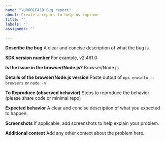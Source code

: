 ```yaml
---
name: "\U0001F41B Bug report"
about: Create a report to help us improve
title: ''
labels: ''
assignees: ''

---
```


**Describe the bug**
A clear and concise description of what the bug is.

**SDK version number**
For example, v2.461.0

**Is the issue in the browser/Node.js?**
Browser/Node.js

**Details of the browser/Node.js version**
Paste output of `npx envinfo --browsers` or `node -v`

**To Reproduce (observed behavior)**
Steps to reproduce the behavior (please share code or minimal repo)

**Expected behavior**
A clear and concise description of what you expected to happen.

**Screenshots**
If applicable, add screenshots to help explain your problem.

**Additional context**
Add any other context about the problem here.
